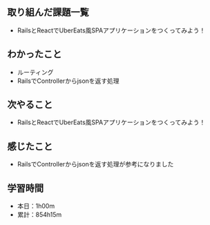 ## 取り組んだ課題一覧
- RailsとReactでUberEats風SPAアプリケーションをつくってみよう！
## わかったこと
- ルーティング
- RailsでControllerからjsonを返す処理
## 次やること
- RailsとReactでUberEats風SPAアプリケーションをつくってみよう！
## 感じたこと
- RailsでControllerからjsonを返す処理が参考になりました
## 学習時間
- 本日：1h00m
- 累計：854h15m
